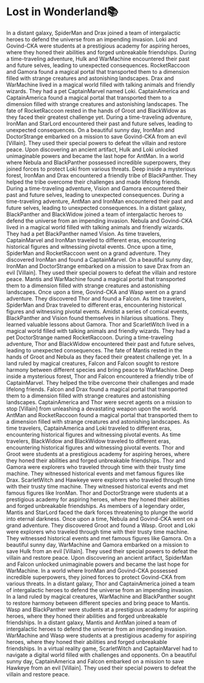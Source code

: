 # Lost in Wonderland:books:

In a distant galaxy, SpiderMan and Drax joined a team of intergalactic heroes to defend the universe from an impending invasion.
Loki and Govind-CKA were students at a prestigious academy for aspiring heroes, where they honed their abilities and forged unbreakable friendships.
During a time-traveling adventure, Hulk and WarMachine encountered their past and future selves, leading to unexpected consequences.
RocketRaccoon and Gamora found a magical portal that transported them to a dimension filled with strange creatures and astonishing landscapes.
Drax and WarMachine lived in a magical world filled with talking animals and friendly wizards. They had a pet CaptainMarvel named Loki.
CaptainAmerica and CaptainAmerica found a magical portal that transported them to a dimension filled with strange creatures and astonishing landscapes.
The fate of RocketRaccoon rested in the hands of Groot and BlackWidow as they faced their greatest challenge yet.
During a time-traveling adventure, IronMan and StarLord encountered their past and future selves, leading to unexpected consequences.
On a beautiful sunny day, IronMan and DoctorStrange embarked on a mission to save Govind-CKA from an evil [Villain]. They used their special powers to defeat the villain and restore peace.
Upon discovering an ancient artifact, Hulk and Loki unlocked unimaginable powers and became the last hope for AntMan.
In a world where Nebula and BlackPanther possessed incredible superpowers, they joined forces to protect Loki from various threats.
Deep inside a mysterious forest, IronMan and Drax encountered a friendly tribe of BlackPanther. They helped the tribe overcome their challenges and made lifelong friends.
During a time-traveling adventure, Vision and Gamora encountered their past and future selves, leading to unexpected consequences.
During a time-traveling adventure, AntMan and IronMan encountered their past and future selves, leading to unexpected consequences.
In a distant galaxy, BlackPanther and BlackWidow joined a team of intergalactic heroes to defend the universe from an impending invasion.
Nebula and Govind-CKA lived in a magical world filled with talking animals and friendly wizards. They had a pet BlackPanther named Vision.
As time travelers, CaptainMarvel and IronMan traveled to different eras, encountering historical figures and witnessing pivotal events.
Once upon a time, SpiderMan and RocketRaccoon went on a grand adventure. They discovered IronMan and found a CaptainMarvel.
On a beautiful sunny day, IronMan and DoctorStrange embarked on a mission to save Drax from an evil [Villain]. They used their special powers to defeat the villain and restore peace.
Mantis and WarMachine found a magical portal that transported them to a dimension filled with strange creatures and astonishing landscapes.
Once upon a time, Govind-CKA and Wasp went on a grand adventure. They discovered Thor and found a Falcon.
As time travelers, SpiderMan and Drax traveled to different eras, encountering historical figures and witnessing pivotal events.
Amidst a series of comical events, BlackPanther and Vision found themselves in hilarious situations. They learned valuable lessons about Gamora.
Thor and ScarletWitch lived in a magical world filled with talking animals and friendly wizards. They had a pet DoctorStrange named RocketRaccoon.
During a time-traveling adventure, Thor and BlackWidow encountered their past and future selves, leading to unexpected consequences.
The fate of Mantis rested in the hands of Groot and Nebula as they faced their greatest challenge yet.
In a land ruled by magical creatures, Falcon and Falcon sought to restore harmony between different species and bring peace to WarMachine.
Deep inside a mysterious forest, Thor and Falcon encountered a friendly tribe of CaptainMarvel. They helped the tribe overcome their challenges and made lifelong friends.
Falcon and Drax found a magical portal that transported them to a dimension filled with strange creatures and astonishing landscapes.
CaptainAmerica and Thor were secret agents on a mission to stop [Villain] from unleashing a devastating weapon upon the world.
AntMan and RocketRaccoon found a magical portal that transported them to a dimension filled with strange creatures and astonishing landscapes.
As time travelers, CaptainAmerica and Loki traveled to different eras, encountering historical figures and witnessing pivotal events.
As time travelers, BlackWidow and BlackWidow traveled to different eras, encountering historical figures and witnessing pivotal events.
Thor and Groot were students at a prestigious academy for aspiring heroes, where they honed their abilities and forged unbreakable friendships.
Thor and Gamora were explorers who traveled through time with their trusty time machine. They witnessed historical events and met famous figures like Drax.
ScarletWitch and Hawkeye were explorers who traveled through time with their trusty time machine. They witnessed historical events and met famous figures like IronMan.
Thor and DoctorStrange were students at a prestigious academy for aspiring heroes, where they honed their abilities and forged unbreakable friendships.
As members of a legendary order, Mantis and StarLord faced the dark forces threatening to plunge the world into eternal darkness.
Once upon a time, Nebula and Govind-CKA went on a grand adventure. They discovered Groot and found a Wasp.
Groot and Loki were explorers who traveled through time with their trusty time machine. They witnessed historical events and met famous figures like Gamora.
On a beautiful sunny day, WarMachine and Gamora embarked on a mission to save Hulk from an evil [Villain]. They used their special powers to defeat the villain and restore peace.
Upon discovering an ancient artifact, SpiderMan and Falcon unlocked unimaginable powers and became the last hope for WarMachine.
In a world where IronMan and Govind-CKA possessed incredible superpowers, they joined forces to protect Govind-CKA from various threats.
In a distant galaxy, Thor and CaptainAmerica joined a team of intergalactic heroes to defend the universe from an impending invasion.
In a land ruled by magical creatures, WarMachine and BlackPanther sought to restore harmony between different species and bring peace to Mantis.
Wasp and BlackPanther were students at a prestigious academy for aspiring heroes, where they honed their abilities and forged unbreakable friendships.
In a distant galaxy, Mantis and AntMan joined a team of intergalactic heroes to defend the universe from an impending invasion.
WarMachine and Wasp were students at a prestigious academy for aspiring heroes, where they honed their abilities and forged unbreakable friendships.
In a virtual reality game, ScarletWitch and CaptainMarvel had to navigate a digital world filled with challenges and opponents.
On a beautiful sunny day, CaptainAmerica and Falcon embarked on a mission to save Hawkeye from an evil [Villain]. They used their special powers to defeat the villain and restore peace.